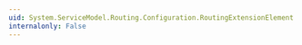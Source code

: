 ```yaml
---
uid: System.ServiceModel.Routing.Configuration.RoutingExtensionElement.BehaviorType
internalonly: False
---
```

